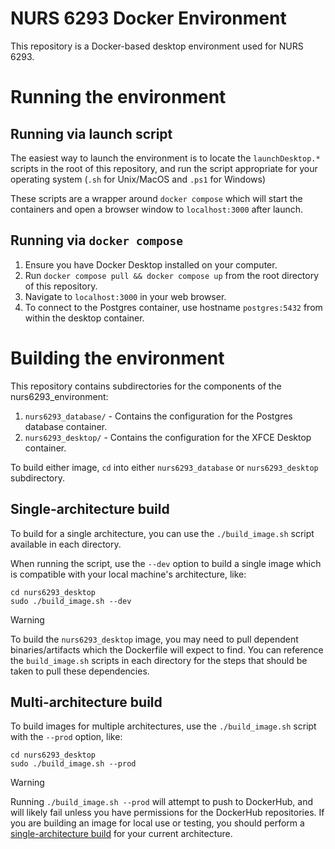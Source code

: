 # NURS 6293 Docker Environment
This repository is a Docker-based desktop environment used for NURS 6293.

# Running the environment

## Running via launch script
The easiest way to launch the environment is to locate the `launchDesktop.*` scripts in the root of this repository, and run the script appropriate for your operating system (`.sh` for Unix/MacOS and `.ps1` for Windows)

These scripts are a wrapper around `docker compose` which will start the containers and open a browser window to `localhost:3000` after launch.

## Running via `docker compose`
1. Ensure you have Docker Desktop installed on your computer.
2. Run `docker compose pull && docker compose up` from the root directory of this repository. 
2. Navigate to `localhost:3000` in your web browser.
3. To connect to the Postgres container, use hostname `postgres:5432` from within the desktop container. 


# Building the environment

This repository contains subdirectories for the components of the nurs6293_environment:

1. `nurs6293_database/` - Contains the configuration for the Postgres database container.
2. `nurs6293_desktop/` - Contains the configuration for the XFCE Desktop container. 

To build either image, `cd` into either `nurs6293_database` or `nurs6293_desktop` subdirectory.

## Single-architecture build

To build for a single architecture, you can use the `./build_image.sh` script available in each directory. 

When running the script, use the `--dev` option to build a single image which is compatible with your local machine's architecture, like:

```
cd nurs6293_desktop
sudo ./build_image.sh --dev
```


> [!WARNING]
> To build the `nurs6293_desktop` image, you may need to pull dependent binaries/artifacts which the Dockerfile will expect to find. 
> You can reference the `build_image.sh` scripts in each directory for the steps that should be taken to pull these dependencies.

## Multi-architecture build

To build images for multiple architectures, use the `./build_image.sh` script with the `--prod` option, like:

```
cd nurs6293_desktop
sudo ./build_image.sh --prod
```

> [!WARNING]
> Running `./build_image.sh --prod` will attempt to push to DockerHub, and will likely fail unless you have permissions for the DockerHub repositories.
> If you are building an image for local use or testing, you should perform a [single-architecture build](#single-architecture-build) for your current architecture.




